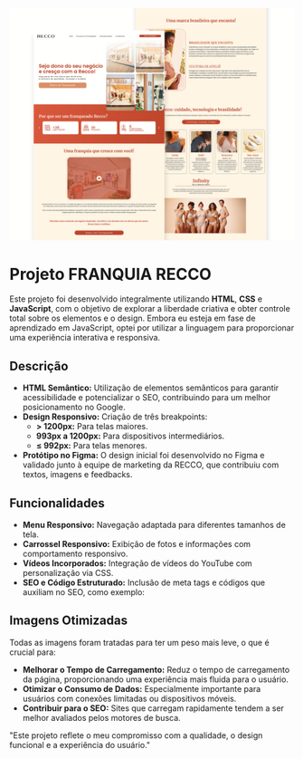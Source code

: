 ![Projeto FRANQUIA RECCO](./img/PÁGINA%204.jpg)

# Projeto FRANQUIA RECCO

Este projeto foi desenvolvido integralmente utilizando **HTML**, **CSS** e **JavaScript**, com o objetivo de explorar a liberdade criativa e obter controle total sobre os elementos e o design. Embora eu esteja em fase de aprendizado em JavaScript, optei por utilizar a linguagem para proporcionar uma experiência interativa e responsiva.

## Descrição

- **HTML Semântico:** Utilização de elementos semânticos para garantir acessibilidade e potencializar o SEO, contribuindo para um melhor posicionamento no Google.
- **Design Responsivo:** Criação de três breakpoints:
  - **> 1200px:** Para telas maiores.
  - **993px a 1200px:** Para dispositivos intermediários.
  - **≤ 992px:** Para telas menores.
- **Protótipo no Figma:** O design inicial foi desenvolvido no Figma e validado junto à equipe de marketing da RECCO, que contribuiu com textos, imagens e feedbacks.

## Funcionalidades

- **Menu Responsivo:** Navegação adaptada para diferentes tamanhos de tela.
- **Carrossel Responsivo:** Exibição de fotos e informações com comportamento responsivo.
- **Vídeos Incorporados:** Integração de vídeos do YouTube com personalização via CSS.
- **SEO e Código Estruturado:** Inclusão de meta tags e códigos que auxiliam no SEO, como exemplo:


## Imagens Otimizadas

Todas as imagens foram tratadas para ter um peso mais leve, o que é crucial para:

- **Melhorar o Tempo de Carregamento:** Reduz o tempo de carregamento da página, proporcionando uma experiência mais fluida para o usuário.
- **Otimizar o Consumo de Dados:** Especialmente importante para usuários com conexões limitadas ou dispositivos móveis.
- **Contribuir para o SEO:** Sites que carregam rapidamente tendem a ser melhor avaliados pelos motores de busca.

"Este projeto reflete o meu compromisso com a qualidade, o design funcional e a experiência do usuário."